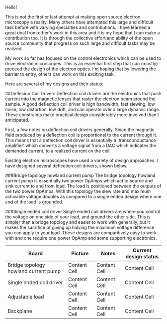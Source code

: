 Hello!

This is not the first or last attempt at making open source electron microscopy a reality. Many others have attempted this large and difficult task before with varying specialties and contributions. I have learned a great deal from other's work in this area and it is my hope that I can make a contribution too. It is through the collective effort and ability of the open source community that progress on such large and difficult tasks may be realized.

My work so far has focused on the control electronics which can be used to drive electron microscopes. This is an essential first step that can (mostly) preceed the design of the electron optics. I'm hoping that by lowering the barrier to entry, others can work on this exciting task.

Here are several of my designs and their status:

##Deflecion Coil Drivers
Deflection coil drivers are the electronics that push current into the magnetic lenses that raster the electron beam around the sample. A good deflection coil driver is high bandwidth, fast slewing, low noise, low distortion, low drift, and can operate over a large dynamic range. These constraints make practical design considerably more involved than I anticipated.

First, a few notes on deflection coil drivers generally.
Since the magnetic field produced by a deflection coil is proportional to the current through it. This means that a deflection coil driver is essentially a 'transconductance amplifier' which converts a voltage signal from a DAC which indicates the demanded current, to a realized current on the coil.

Existing electron microscopes have used a variety of design approaches. I have designed several deflection coil drivers, shown below.

###Bridge topology howland current pump
The bridge topology howland current pump is essentially two power OpAmps which act to source and sink current to and from load. The load is positioned between the outputs of the two power OpAmps. With this topology the slew rate and maximum achivable voltage doubles as compared to a single ended design where one end of the load is grounded.


###Single ended coil driver
Single ended coil drivers are where you control the voltage on one side of your load, and ground the other side. This is simpler than a bridge topology and easier to work with generally, but it makes the sacrifice of giving up halving the maximum voltage difference you can apply to your load. These designs are comparitively easy to work with and one require one power OpAmp and some supporting electronics.


| Board  | Picture | Notes | Current design status |
| ------------- | ------------- | ------------- | ------------- |
| Bridge topology howland current pump | Content Cell  | Content Cell  | Content Cell  |
| Single ended coil driver  | Content Cell  | Content Cell  | Content Cell  |
| Adjustable load  | Content Cell  | Content Cell  | Content Cell  |
| Backplane | Content Cell  | Content Cell  | Content Cell  |
